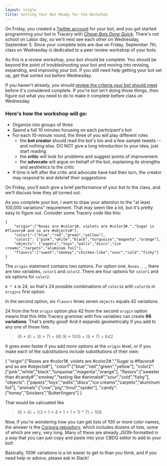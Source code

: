 ```yaml
---
layout: single
title: Getting Your Bot Ready for the Workshop
---
```


On Friday, you created a [Twitter account](http://www.twitter.com/) for your bot, and you got started programming your bot in Tracery with _[Cheap Bots Done Quick](http://www.cheapbotsdonequick.com)_. There's not school on Labor day, so we'll next see each other on Wednesday, September 5. Since your complete bots are due on Friday, September 7th, class on Wednesday is dedicated to a peer review workshop of your bots.

As this is a _review_ workshop, your bot should be complete. You should be beyond the point of troubleshooting your bot and moving into revising, expanding, and improving your bot. If you still need help getting your bot set up, get that sorted out before Wednesday.

If you haven't already, you should [review the criteria your bot should meet](https://zachwhalen.github.io/creativecoding/projects/#project-bot) before it's considered complete.  If you're bot isn't doing those things, then figure out what you need to do to make it complete before class on Wednesday.

### Here's how the workshop will go:

 - Organize into groups of three
 - Spend a full 10 minutes focusing on each participant's bot
 - For each 10-minute round, the three of you will play different roles
 	- the **bot creator** should read the bot's bio and a few sample tweets -- and nothing else. DO NOT give a long introduction to your idea, just start reading
 	- the **critic** will look for problems and suggest points of improvement
 	- the **advocate** will argue on behalf of the bot, explaining its strengths and aesthetics to the critic
 - If time is left after the critic and advocate have had their turn, the creator may respond to and debrief their suggestions

On Friday, you'll each give a brief performance of your bot to the class, and we'll discuss how they all turned out.

As you complete your bot, I want to draw your attention to the "at least 100,000 variations" requirement. That may seem like a lot, but it's pretty easy to figure out. Consider some Tracery code like this:

```
{
	"origin":["Roses are #color1#, violets are #color2#.","Sugar is #flavors# and so are #objects#"],
	"color1":["blue","red","green","yellow"],
	"color2": ["pink","white","black","turquoise","magenta","orange"],
	"objects": ["papers","toys","walls","discs","ice creams","carpets","aluminum foil"],
	"flavors":["sweet","smokey","chicken-like","sour","cold","fishy"]
}
```

The `origin` statement contains two options. For option one, `Roses...`, there are two variables, `color1` and `color2`. There are four options for `color1` and six options for `color2`. 

`6 * 4` is 24, so that's 24 possible combinations of `color1`s with `color2`s in `origins` first option.

In the second option, six `flavors` times seven `objects` equals 42 variations. 

24 from the first `origin` option plus 42 from the second `origin` option means that this little Tracery grammar with five variables can create **66 variations**. That's pretty good! And it expands geometrically if you add to any one of those lists.

> (6 * 4) + (6 * 7) = 66
> (6 * 100) + (6 * 7) = 642

It goes even faster if you add more options at the `origin` level, or if you make each of the substitutions include substitutions of their own:

{
	"origin":["Roses are #color1#, violets are #color2#.","Sugar is #flavors# and so are #objects#"],
	"color1":["blue","red","green","yellow"],
	"color2": ["pink","white","black","turquoise","magenta","orange"],
	"flavors":["sweeter than #candy#","smokey","tasting like #animals#","sour","cold","fishy"],
	"objects": ["papers","toys","walls","discs","ice creams","carpets","aluminum foil"],
	"animals":["cow","pig","trout","spider"],
	"candy":["honey","Snickers","Butterfingers"]
}

That would be calcuated like

> (6 * 4) + ((3 * 1 * 4 * 1 * 1 * 1) * 7) = 108

Now, if you're wondering how you can get lists of 100 or more color names, the answer is the [Corpora repository](http://github.com/dariusk/corpora), which includes dozens of lists, some of which are very, very long. Many of these are already JSON-formatted in a way that you can just copy and paste into your CBDQ editor to add to your bot!

Basically, 100K variations is a lot easier to get to than you think, and if you need help or advice, please ask in Slack!


